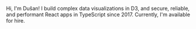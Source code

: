 Hi, I'm Dušan! I build complex data visualizations in D3, and secure, reliable, and performant React apps in TypeScript since 2017. Currently, I'm available for hire.
